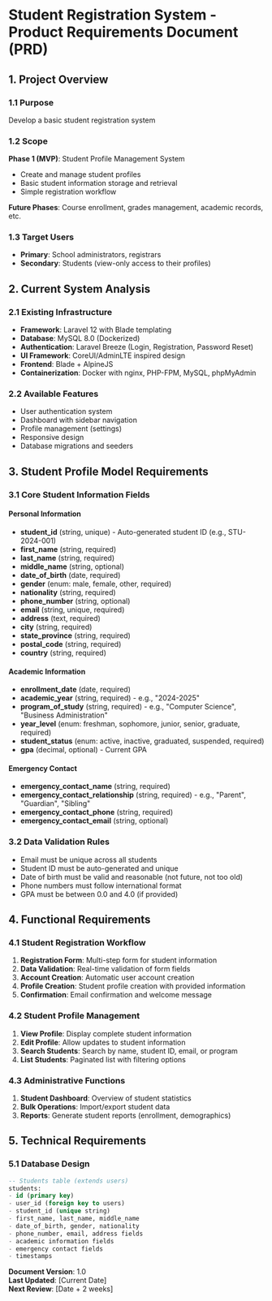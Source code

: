 # Student Registration System - Product Requirements Document (PRD)

## 1. Project Overview

### 1.1 Purpose
Develop a basic student registration system

### 1.2 Scope
**Phase 1 (MVP)**: Student Profile Management System
- Create and manage student profiles
- Basic student information storage and retrieval
- Simple registration workflow

**Future Phases**: Course enrollment, grades management, academic records, etc.

### 1.3 Target Users
- **Primary**: School administrators, registrars
- **Secondary**: Students (view-only access to their profiles)

## 2. Current System Analysis

### 2.1 Existing Infrastructure
- **Framework**: Laravel 12 with Blade templating
- **Database**: MySQL 8.0 (Dockerized)
- **Authentication**: Laravel Breeze (Login, Registration, Password Reset)
- **UI Framework**: CoreUI/AdminLTE inspired design
- **Frontend**: Blade + AlpineJS
- **Containerization**: Docker with nginx, PHP-FPM, MySQL, phpMyAdmin

### 2.2 Available Features
- User authentication system
- Dashboard with sidebar navigation
- Profile management (settings)
- Responsive design
- Database migrations and seeders

## 3. Student Profile Model Requirements

### 3.1 Core Student Information Fields

#### Personal Information
- **student_id** (string, unique) - Auto-generated student ID (e.g., STU-2024-001)
- **first_name** (string, required)
- **last_name** (string, required)
- **middle_name** (string, optional)
- **date_of_birth** (date, required)
- **gender** (enum: male, female, other, required)
- **nationality** (string, required)
- **phone_number** (string, optional)
- **email** (string, unique, required)
- **address** (text, required)
- **city** (string, required)
- **state_province** (string, required)
- **postal_code** (string, required)
- **country** (string, required)

#### Academic Information
- **enrollment_date** (date, required)
- **academic_year** (string, required) - e.g., "2024-2025"
- **program_of_study** (string, required) - e.g., "Computer Science", "Business Administration"
- **year_level** (enum: freshman, sophomore, junior, senior, graduate, required)
- **student_status** (enum: active, inactive, graduated, suspended, required)
- **gpa** (decimal, optional) - Current GPA

#### Emergency Contact
- **emergency_contact_name** (string, required)
- **emergency_contact_relationship** (string, required) - e.g., "Parent", "Guardian", "Sibling"
- **emergency_contact_phone** (string, required)
- **emergency_contact_email** (string, optional)

### 3.2 Data Validation Rules
- Email must be unique across all students
- Student ID must be auto-generated and unique
- Date of birth must be valid and reasonable (not future, not too old)
- Phone numbers must follow international format
- GPA must be between 0.0 and 4.0 (if provided)

## 4. Functional Requirements

### 4.1 Student Registration Workflow
1. **Registration Form**: Multi-step form for student information
2. **Data Validation**: Real-time validation of form fields
3. **Account Creation**: Automatic user account creation
4. **Profile Creation**: Student profile creation with provided information
5. **Confirmation**: Email confirmation and welcome message

### 4.2 Student Profile Management
1. **View Profile**: Display complete student information
2. **Edit Profile**: Allow updates to student information
3. **Search Students**: Search by name, student ID, email, or program
4. **List Students**: Paginated list with filtering options

### 4.3 Administrative Functions
1. **Student Dashboard**: Overview of student statistics
2. **Bulk Operations**: Import/export student data
3. **Reports**: Generate student reports (enrollment, demographics)

## 5. Technical Requirements

### 5.1 Database Design
```sql
-- Students table (extends users)
students:
- id (primary key)
- user_id (foreign key to users)
- student_id (unique string)
- first_name, last_name, middle_name
- date_of_birth, gender, nationality
- phone_number, email, address fields
- academic information fields
- emergency contact fields
- timestamps
```

**Document Version**: 1.0  
**Last Updated**: [Current Date]  
**Next Review**: [Date + 2 weeks]

